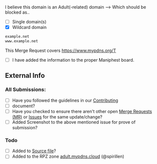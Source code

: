 I believe this domain is an Adult(-related) domain --> Which should be
blocked as..

<!-- you can mark both for combining the feature -->

- [ ] Single domain(s)
- [X] Wildcard domain

```python
example.net
www.example.net
```

<!-- Required for even consider not just closing this PR -->

This Merge Request covers <https://www.mypdns.org/T>

- [ ] I have added the information to the proper Maniphest board.


## External Info
<!-- if you have found your submission elsewhere, Please credit it by pasting a
link here --->



### All Submissions:
- [ ] Have you followed the guidelines in our [Contributing](CONTRIBUTING.md)
- [ ] document?
- [ ] Have you checked to ensure there aren't other open
      [Merge Requests (MR)](../merge_requests) or [Issues](../issues) for the
      same update/change?
- [ ] Added Screenshot to the above mentioned issue for prove of submission?

### Todo
- [ ] Added to [Source file](submit_here/hosts.txt)?
- [ ] Added to the RPZ zone [adult.mypdns.cloud](https://www.mypdns.org/w/rpzlist/#adult-mypdns-cloud) (@spirillen)
